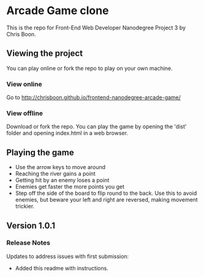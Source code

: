 # Arcade Game clone

This is the repo for Front-End Web Developer Nanodegree Project 3 by Chris Boon.

## Viewing the project

You can play online or fork the repo to play on your own machine.
### View online
Go to http://chrisboon.github.io/frontend-nanodegree-arcade-game/
### View offline
Download or fork the repo. You can play the game by opening the 'dist' folder and opening index.html in a web browser.

## Playing the game
* Use the arrow keys to move around
* Reaching the river gains a point
* Getting hit by an enemy loses a point
* Enemies get faster the more points you get
* Step off the side of the board to flip round to the back. Use this to avoid enemies, but beware your left and right are reversed, making movement trickier.

## Version 1.0.1

### Release Notes
Updates to address issues with first submission:
* Added this readme with instructions.